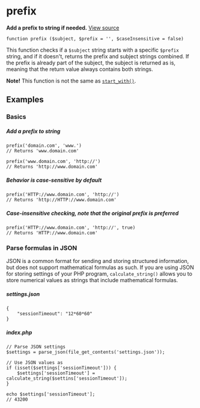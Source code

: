 
# prefix

**Add a prefix to string if needed.** [View source](https://bitbucket.org/Eiskis/baseline-php/src/default/source/strings/prefix/prefix.php?at=default)

	function prefix ($subject, $prefix = '', $caseInsensitive = false)

This function checks if a `$subject` string starts with a specific `$prefix` string, and if it doesn't, returns the prefix and subject strings combined. If the prefix is already part of the subject, the subject is returned as is, meaning that the return value always contains both strings.

**Note!** This function is not the same as [`start_with()`](/strings/start_with/start_with).



## Examples

### Basics

##### Add a prefix to string
	prefix('domain.com', 'www.')
	// Returns 'www.domain.com'

	prefix('www.domain.com', 'http://')
	// Returns 'http://www.domain.com'

##### Behavior is case-sensitive by default
	prefix('HTTP://www.domain.com', 'http://')
	// Returns 'http://HTTP://www.domain.com'

##### Case-insensitive checking, note that the original prefix is preferred
	prefix('HTTP://www.domain.com', 'http://', true)
	// Returns 'HTTP://www.domain.com'



### Parse formulas in JSON

JSON is a common format for sending and storing structured information, but does not support mathematical formulas as such. If you are using JSON for storing settings of your PHP program, `calculate_string()` allows you to store numerical values as strings that include mathematical formulas.

##### settings.json
	{
		"sessionTimeout": "12*60*60"
	}

##### index.php
	// Parse JSON settings
	$settings = parse_json(file_get_contents('settings.json'));

	// Use JSON values as 
	if (isset($settings['sessionTimeout'])) {
		$settings['sessionTimeout'] = calculate_string($settins['sessionTimeout']);
	}

	echo $settings['sessionTimeout'];
	// 43200
